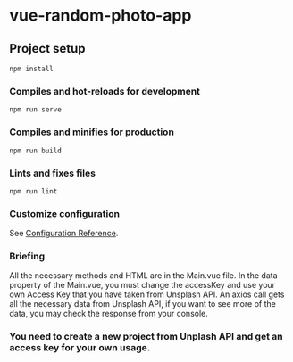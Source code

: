 # vue-random-photo-app

## Project setup
```
npm install
```

### Compiles and hot-reloads for development
```
npm run serve
```

### Compiles and minifies for production
```
npm run build
```

### Lints and fixes files
```
npm run lint
```

### Customize configuration
See [Configuration Reference](https://cli.vuejs.org/config/).


### Briefing
All the necessary methods and HTML are in the Main.vue file. In the data property of the Main.vue, you must change the accessKey and use your own Access Key that you have taken from Unsplash API.
An axios call gets all the necessary data from Unsplash API, if you want to see more of the data, you may check the response from your console.

### You need to create a new project from Unplash API and get an access key for your own usage. 
